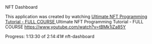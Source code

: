 NFT Dashboard

This application was created by watching [Ultimate NFT Programming Tutorial - FULL COURSE
](https://www.youtube.com/watch?v=tBMk1iZa85Y)
Ultimate NFT Programming Tutorial - FULL COURSE
https://www.youtube.com/watch?v=tBMk1iZa85Y


Progress:
1:13:30 of 2:14:41# nft-dashboard

